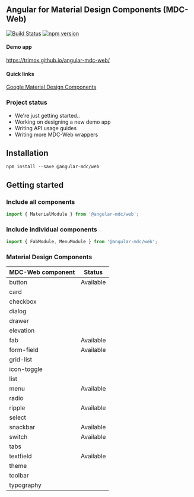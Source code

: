 ## Angular for Material Design Components (MDC-Web)

[![Build Status](https://travis-ci.org/trimox/angular-mdc-web.svg?branch=master)](https://travis-ci.org/trimox/angular-mdc-web)
[![npm version](https://badge.fury.io/js/%40angular-mdc%2Fweb.svg)](https://badge.fury.io/js/%40angular-mdc%2Fweb)

#### Demo app
https://trimox.github.io/angular-mdc-web/

#### Quick links
[Google Material Design Components](https://material.io/components/)

### Project status
* We're just getting started..
* Working on designing a new demo app
* Writing API usage guides
* Writing more MDC-Web wrappers

## Installation
```
npm install --save @angular-mdc/web
```

## Getting started
### Include all components
```ts
import { MaterialModule } from '@angular-mdc/web';
```
### Include individual components
```ts
import { FabModule, MenuModule } from '@angular-mdc/web';
```

### Material Design Components
| MDC-Web component | Status        |
| ----------------- | --------------|
| button | Available |
| card |
| checkbox |
| dialog
| drawer
| elevation
| fab | Available |
| form-field | Available |
| grid-list
| icon-toggle
| list
| menu | Available |
| radio
| ripple | Available |
| select
| snackbar | Available |
| switch | Available |
| tabs
| textfield | Available |
| theme
| toolbar
| typography

